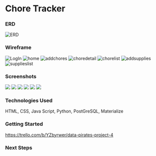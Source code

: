 # Chore Tracker



### ERD
![ERD](./aproject-pics/ERD.png)



### Wireframe
![LogIn](./aproject-pics/LogIn.png)
![home](./aproject-pics/home.png)
![addchores](./aproject-pics/home.png)
![choredetail](./aproject-pics/choredetail.png)
![chorelist](./aproject-pics/chorelist.png)
![addsupplies](./aproject-pics/addsupplies.png)
![supplieslist](./aproject-pics/supplieslist.png)


### Screenshots
![](./aproject-pics/.png)
![](./aproject-pics/.png)
![](./aproject-pics/.png)
![](./aproject-pics/.png)
![](./aproject-pics/.png)
![](./aproject-pics/.png)


### Technologies Used
HTML, CSS, Java Script, Python, PostGreSQL, Materialize


### Getting Started
https://trello.com/b/YZbyrwer/data-pirates-project-4


### Next Steps

